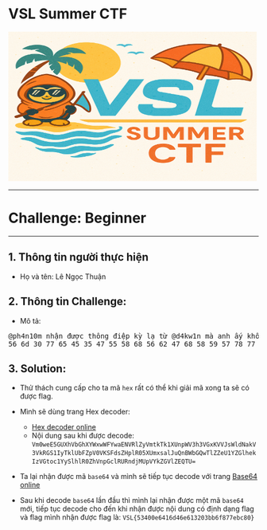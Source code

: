 # VSL Summer CTF

<img src="https://github.com/Thuanle2401/VSL-CTF/blob/main/UploadFile1/images/VSL-summer.png?raw=true" width="500" height="300">

---
# Challenge: Beginner
---
## 1. Thông tin người thực hiện
- Họ và tên: Lê Ngọc Thuận

## 2. Thông tin Challenge:
- Mô tả: 
<pre>
@ph4n10m nhận được thông điệp kỳ lạ từ @d4kw1n mà anh ấy không hiểu. Các bạn có thể giúp anh ấy giải mã được không? 
56 6d 30 77 65 45 35 47 55 58 68 56 62 47 68 58 59 57 78 77 57 46 59 77 61 45 4e 56 52 6c 5a 79 56 6d 74 6b 54 6b 31 58 55 6e 70 57 56 33 68 33 56 47 78 4b 56 56 4a 73 57 6c 64 4e 61 6b 56 33 56 6b 52 47 53 31 49 79 54 6b 6c 55 62 46 5a 70 56 30 56 4b 53 46 64 73 5a 48 70 6c 52 30 35 58 55 6d 78 73 61 6c 4a 75 51 6e 42 57 62 47 51 77 54 6c 5a 5a 65 55 31 59 5a 47 6c 68 65 6b 49 7a 56 47 74 6f 63 31 59 79 53 6c 68 6c 52 30 5a 68 56 6e 70 47 63 6c 52 55 52 6e 64 6a 4d 55 70 56 59 6b 5a 47 56 6c 5a 45 51 54 55 3d
</pre>
    
## 3. Solution:
- Thử thách cung cấp cho ta mã `hex` rất có thể khi giải mã xong ta sẽ có được flag.
- Mình sẽ dùng trang Hex decoder:
	+ [Hex decoder online](https://cryptii.com/pipes/hex-decoder)
    + Nội dung sau khi được decode: `Vm0weE5GUXhVbGhXYWxwWFYwaENVRlZyVmtkTk1XUnpWV3h3VGxKVVJsWldNakV3VkRGS1IyTklUbFZpV0VKSFdsZHplR05XUmxsalJuQnBWbGQwTlZZeU1YZGlhekIzVGtoc1YySlhlR0ZhVnpGclRURndjMUpVYkZGVlZEQTU=`

- Ta lại nhận được mã `base64` và mình sẽ tiếp tục decode với trang [Base64 online](https://www.base64decode.org/) 

- Sau khi decode `base64` lần đầu thì mình lại nhận được một mã `base64` mới, tiếp tục decode cho đến khi nhận được nội dung có định dạng flag và flag mình nhận được flag là: `VSL{53400e6416d46e613203bb6f877ebc80}`
